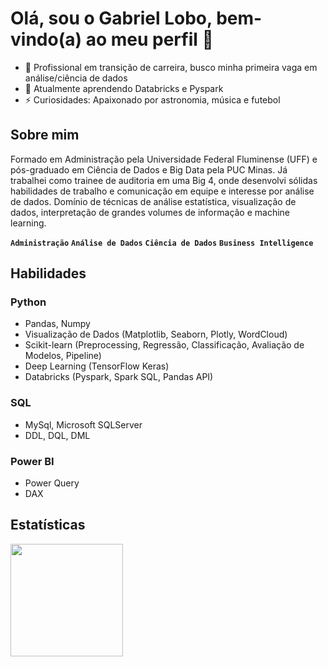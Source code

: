 # Olá, sou o Gabriel Lobo, bem-vindo(a) ao meu perfil 👋


- 🔭 Profissional em transição de carreira, busco minha primeira vaga em análise/ciência de dados
- 🌱 Atualmente aprendendo Databricks e Pyspark
- ⚡ Curiosidades: Apaixonado por astronomia, música e futebol



## Sobre mim
Formado em Administração pela Universidade Federal Fluminense (UFF) e pós-graduado em Ciência de Dados e Big Data pela PUC Minas. Já trabalhei como trainee de auditoria em uma Big 4, onde desenvolvi sólidas habilidades de trabalho e comunicação em equipe e interesse por análise de dados. Domínio de técnicas de análise estatística, visualização de dados, interpretação de grandes volumes de informação e machine learning.

**`Administração`** **`Análise de Dados`** **`Ciência de Dados`** **`Business Intelligence`** 



## Habilidades

### Python 
- Pandas, Numpy
- Visualização de Dados (Matplotlib, Seaborn, Plotly, WordCloud)
- Scikit-learn (Preprocessing, Regressão, Classificação, Avaliação de Modelos, Pipeline)
- Deep Learning (TensorFlow Keras)
- Databricks (Pyspark, Spark SQL, Pandas API)

### SQL
- MySql, Microsoft SQLServer
- DDL, DQL, DML

### Power BI
- Power Query
- DAX


## Estatísticas

<div>
<a href="https://github.com/GabrielLoboFerreira">
<img loading="lazy" height="180em" src="https://github-readme-stats.vercel.app/api/top-langs/?username=GabrielLoboFerreira&layout=compact&langs_count=7&theme=dark"/>
</div>

